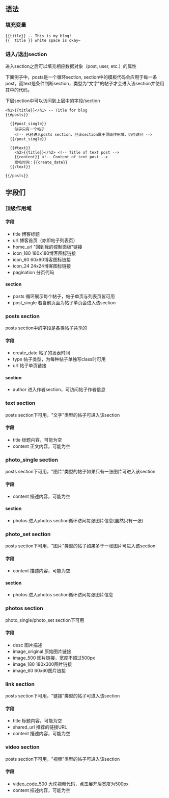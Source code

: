 ## 语法

### 填充变量

    {{title}} -- This is my blog!
    {{  title }} white space is okay~

### 进入/退出section

进入section之后可以填充相应数据对象（post, user, etc.）的属性

下面例子中，posts是一个循环section, section中的模板代码会应用于每一条post。而text是条件判断section，类型为"文字"的帖子才会进入该section并使用其中的代码。

下层section中可以访问到上层中的字段/section

    <h1>{{title}}</h1> -- Title for blog
    {{#posts}}

      {{#post_single}}
        似乎只有一个帖子
        <!-- 已经进入posts section，但该section属于顶级作用域，仍可访问 -->
      {{/post_single}}

      {{#text}}
        <h2>{{title}}</h2> <!-- Title of text post -->
        {{content}} <!-- Content of text post -->
        发帖时间：{{create_date}}
      {{/text}}

    {{/posts}}


## 字段们

### 顶级作用域

#### 字段

* title 博客标题
* url 博客首页（亦即帖子列表页）
* home_url "回到我的控制面板"链接
* icon_180 180x180博客图标链接
* icon_60 60x60博客图标链接
* icon_24 24x24博客图标链接
* pagination 分页代码

#### section

* posts 循环展示每个帖子，帖子单页与列表页皆可用
* post_single 若当前页面为帖子单页会进入该section

### posts section

posts section中的字段是各类帖子共享的

#### 字段

* create_date 帖子的发表时间
* type 帖子类型，为每种帖子单独写class时可用
* url 帖子单页链接

#### section

* author 进入作者section，可访问帖子作者信息

### text section

posts section下可用，"文字"类型的帖子可进入该section

#### 字段

* title 标题内容，可能为空
* content 正文内容，可能为空

### photo_single section

posts section下可用，"图片"类型的帖子如果只有一张图片可进入该section

#### 字段

* content 描述内容，可能为空

#### section

* photos 进入photos section循环访问每张图片信息(虽然只有一张)

### photo_set section

posts section下可用，"图片"类型的帖子如果多于一张图片可进入该section

#### 字段

* content 描述内容，可能为空

#### section

* photos 进入photos section循环访问每张图片信息

### photos section

photo_single/photo_set section下可用

#### 字段

* desc 图片描述
* image_original 原始图片链接
* image_500 图片链接，宽度不超过500px
* image_180 180x300图片链接
* image_60 60x60图片链接

### link section

posts section下可用，"链接"类型的帖子可进入该section

#### 字段

* title 标题内容，可能为空
* shared_url 推荐的链接URL
* content 描述内容，可能为空

### video section

posts section下可用，"视频"类型的帖子可进入该section

#### 字段

* video_code_500 大坨视频代码，点击展开后宽度为500px
* content 描述内容，可能为空
